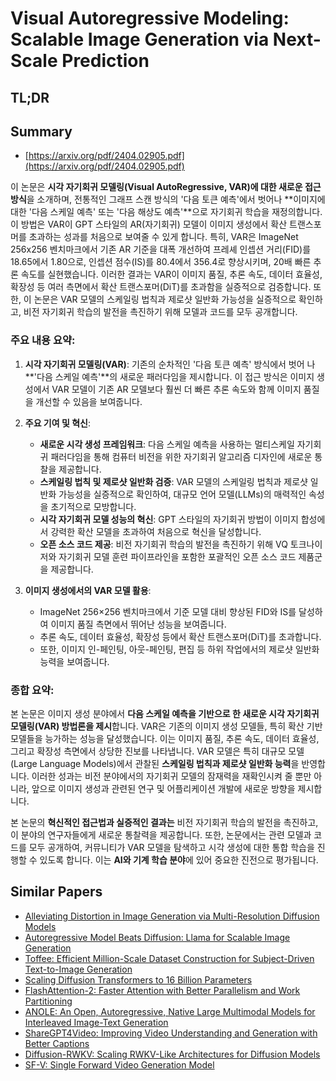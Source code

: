 # Visual Autoregressive Modeling: Scalable Image Generation via Next-Scale Prediction
## TL;DR
## Summary
- [https://arxiv.org/pdf/2404.02905.pdf](https://arxiv.org/pdf/2404.02905.pdf)

이 논문은 **시각 자기회귀 모델링(Visual AutoRegressive, VAR)에 대한 새로운 접근 방식**을 소개하며, 전통적인 그래프 스캔 방식의 '다음 토큰 예측'에서 벗어나 **이미지에 대한 '다음 스케일 예측' 또는 '다음 해상도 예측'**으로 자기회귀 학습을 재정의합니다. 이 방법은 VAR이 GPT 스타일의 AR(자기회귀) 모델이 이미지 생성에서 확산 트랜스포머를 초과하는 성과를 처음으로 보여줄 수 있게 합니다. 특히, VAR은 ImageNet 256x256 벤치마크에서 기존 AR 기준을 대폭 개선하여 프레셰 인셉션 거리(FID)를 18.65에서 1.80으로, 인셉션 점수(IS)를 80.4에서 356.4로 향상시키며, 20배 빠른 추론 속도를 실현했습니다. 이러한 결과는 VAR이 이미지 품질, 추론 속도, 데이터 효율성, 확장성 등 여러 측면에서 확산 트랜스포머(DiT)를 초과함을 실증적으로 검증합니다. 또한, 이 논문은 VAR 모델의 스케일링 법칙과 제로샷 일반화 가능성을 실증적으로 확인하고, 비전 자기회귀 학습의 발전을 촉진하기 위해 모델과 코드를 모두 공개합니다.

### 주요 내용 요약:
1. **시각 자기회귀 모델링(VAR)**: 기존의 순차적인 '다음 토큰 예측' 방식에서 벗어 나 **'다음 스케일 예측'**의 새로운 패러다임을 제시합니다. 이 접근 방식은 이미지 생성에서 VAR 모델이 기존 AR 모델보다 훨씬 더 빠른 추론 속도와 함께 이미지 품질을 개선할 수 있음을 보여줍니다.

2. **주요 기여 및 혁신**:
   - **새로운 시각 생성 프레임워크**: 다음 스케일 예측을 사용하는 멀티스케일 자기회귀 패러다임을 통해 컴퓨터 비전을 위한 자기회귀 알고리즘 디자인에 새로운 통찰을 제공합니다.
   - **스케일링 법칙 및 제로샷 일반화 검증**: VAR 모델의 스케일링 법칙과 제로샷 일반화 가능성을 실증적으로 확인하여, 대규모 언어 모델(LLMs)의 매력적인 속성을 초기적으로 모방합니다.
   - **시각 자기회귀 모델 성능의 혁신**: GPT 스타일의 자기회귀 방법이 이미지 합성에서 강력한 확산 모델을 초과하여 처음으로 혁신을 달성합니다.
   - **오픈 소스 코드 제공**: 비전 자기회귀 학습의 발전을 촉진하기 위해 VQ 토크나이저와 자기회귀 모델 훈련 파이프라인을 포함한 포괄적인 오픈 소스 코드 제품군을 제공합니다.

3. **이미지 생성에서의 VAR 모델 활용**:
   - ImageNet 256×256 벤치마크에서 기준 모델 대비 향상된 FID와 IS를 달성하여 이미지 품질 측면에서 뛰어난 성능을 보여줍니다.
   - 추론 속도, 데이터 효율성, 확장성 등에서 확산 트랜스포머(DiT)를 초과합니다. 
   - 또한, 이미지 인-페인팅, 아웃-페인팅, 편집 등 하위 작업에서의 제로샷 일반화 능력을 보여줍니다.

### 종합 요약:
본 논문은 이미지 생성 분야에서 **다음 스케일 예측을  기반으로 한 새로운 시각 자기회귀 모델링(VAR) 방법론을 제시**합니다. VAR은 기존의 이미지 생성 모델들, 특히 확산 기반 모델들을 능가하는 성능을 달성했습니다. 이는 이미지 품질, 추론 속도, 데이터 효율성, 그리고 확장성 측면에서 상당한 진보를 나타냅니다. VAR 모델은 특히 대규모 모델(Large Language Models)에서 관찰된 **스케일링 법칙과 제로샷 일반화 능력**을 반영합니다. 이러한 성과는 비전 분야에서의 자기회귀 모델의 잠재력을 재확인시켜 줄 뿐만 아니라, 앞으로 이미지 생성과 관련된 연구 및 어플리케이션 개발에 새로운 방향을 제시합니다.

본 논문의 **혁신적인 접근법과 실증적인 결과는** 비전 자기회귀 학습의 발전을 촉진하고, 이 분야의 연구자들에게 새로운 통찰력을 제공합니다. 또한, 논문에서는 관련 모델과 코드를 모두 공개하여, 커뮤니티가 VAR 모델을 탐색하고 시각 생성에 대한 통합 학습을 진행할 수 있도록 합니다. 이는 **AI와 기계 학습 분야**에 있어 중요한 진전으로 평가됩니다.

## Similar Papers
- [Alleviating Distortion in Image Generation via Multi-Resolution Diffusion Models](2406.09416.md)
- [Autoregressive Model Beats Diffusion: Llama for Scalable Image Generation](2406.06525.md)
- [Toffee: Efficient Million-Scale Dataset Construction for Subject-Driven Text-to-Image Generation](2406.09305.md)
- [Scaling Diffusion Transformers to 16 Billion Parameters](2407.11633.md)
- [FlashAttention-2: Faster Attention with Better Parallelism and Work Partitioning](2307.08691.md)
- [ANOLE: An Open, Autoregressive, Native Large Multimodal Models for Interleaved Image-Text Generation](2407.06135.md)
- [ShareGPT4Video: Improving Video Understanding and Generation with Better Captions](2406.04325.md)
- [Diffusion-RWKV: Scaling RWKV-Like Architectures for Diffusion Models](2404.04478.md)
- [SF-V: Single Forward Video Generation Model](2406.04324.md)
